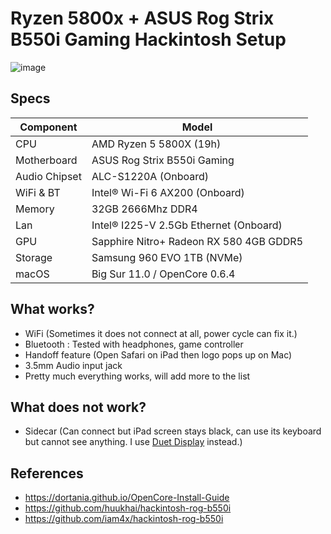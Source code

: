 # Ryzen 5800x + ASUS Rog Strix B550i Gaming Hackintosh Setup

![image](https://user-images.githubusercontent.com/248741/103158666-c2c0b900-47f2-11eb-90c4-6b51c19d6922.png)

## Specs

| **Component** | **Model**                               |
| ------------- | --------------------------------------- |
| CPU           | AMD Ryzen 5 5800X (19h)                 |
| Motherboard   | ASUS Rog Strix B550i Gaming             |
| Audio Chipset | ALC-S1220A (Onboard)                    |
| WiFi & BT     | Intel® Wi-Fi 6 AX200 (Onboard)          |
| Memory        | 32GB 2666Mhz DDR4                       |
| Lan           | Intel® I225-V 2.5Gb Ethernet (Onboard)  |
| GPU           | Sapphire Nitro+ Radeon RX 580 4GB GDDR5 |
| Storage       | Samsung 960 EVO 1TB (NVMe)              |
| macOS         | Big Sur 11.0 / OpenCore 0.6.4           |

## What works?

- WiFi (Sometimes it does not connect at all, power cycle can fix it.)
- Bluetooth : Tested with headphones, game controller
- Handoff feature (Open Safari on iPad then logo pops up on Mac)
- 3.5mm Audio input jack
- Pretty much everything works, will add more to the list

## What does not work?

- Sidecar (Can connect but iPad screen stays black, can use its keyboard but cannot see anything. I use [Duet Display](https://www.duetdisplay.com) instead.)

## References

- https://dortania.github.io/OpenCore-Install-Guide
- https://github.com/huukhai/hackintosh-rog-b550i
- https://github.com/iam4x/hackintosh-rog-b550i
